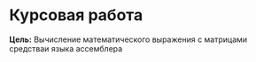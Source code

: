 # Курсовая работа
**Цель:** Вычисление математического выражения с матрицами средстваи языка ассемблера